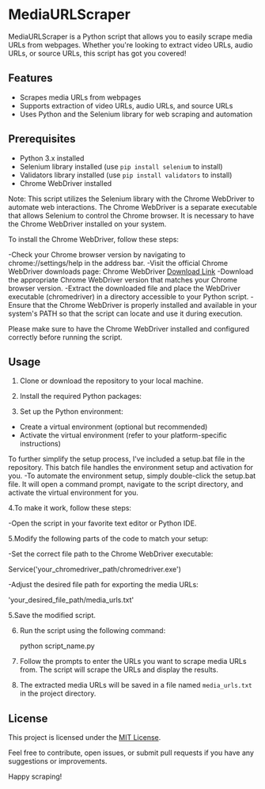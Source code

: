 # MediaURLScraper

MediaURLScraper is a Python script that allows you to easily scrape media URLs from webpages. Whether you're looking to extract video URLs, audio URLs, or source URLs, this script has got you covered!

## Features

- Scrapes media URLs from webpages
- Supports extraction of video URLs, audio URLs, and source URLs
- Uses Python and the Selenium library for web scraping and automation

## Prerequisites

- Python 3.x installed
- Selenium library installed (use `pip install selenium` to install)
- Validators library installed (use `pip install validators` to install)
- Chrome WebDriver installed

Note: This script utilizes the Selenium library with the Chrome WebDriver to automate web interactions. The Chrome WebDriver is a separate executable that allows Selenium to control the Chrome browser. It is necessary to have the Chrome WebDriver installed on your system.

To install the Chrome WebDriver, follow these steps:

-Check your Chrome browser version by navigating to chrome://settings/help in the address bar.
-Visit the official Chrome WebDriver downloads page: Chrome WebDriver [Download Link](https://sites.google.com/a/chromium.org/chromedriver/downloads)
-Download the appropriate Chrome WebDriver version that matches your Chrome browser version.
-Extract the downloaded file and place the WebDriver executable (chromedriver) in a directory accessible to your Python script.
-Ensure that the Chrome WebDriver is properly installed and available in your system's PATH so that the script can locate and use it during execution.

Please make sure to have the Chrome WebDriver installed and configured correctly before running the script.

## Usage

1. Clone or download the repository to your local machine.

2. Install the required Python packages:

3. Set up the Python environment:
- Create a virtual environment (optional but recommended)
- Activate the virtual environment (refer to your platform-specific instructions)

To further simplify the setup process, I've included a setup.bat file in the repository. This batch file handles the environment setup and activation for you. 
-To automate the environment setup, simply double-click the setup.bat file. It will open a command prompt, navigate to the script directory, and activate the virtual environment for you.

4.To make it work, follow these steps:

-Open the script in your favorite text editor or Python IDE.

5.Modify the following parts of the code to match your setup:

-Set the correct file path to the Chrome WebDriver executable:

Service('your_chromedriver_path/chromedriver.exe')

-Adjust the desired file path for exporting the media URLs:

 'your_desired_file_path/media_urls.txt'

5.Save the modified script.

6. Run the script using the following command:

      python script_name.py

7. Follow the prompts to enter the URLs you want to scrape media URLs from. The script will scrape the URLs and display the results.

8. The extracted media URLs will be saved in a file named `media_urls.txt` in the project directory.

## License

This project is licensed under the [MIT License](LICENSE).

Feel free to contribute, open issues, or submit pull requests if you have any suggestions or improvements.

Happy scraping!
